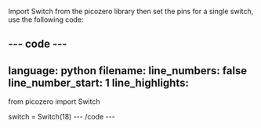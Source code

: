 Import Switch from the picozero library then set the pins for a single switch, use the following code:

--- code ---
---
language: python filename: line_numbers: false line_number_start: 1
line_highlights:
---
from picozero import Switch

switch = Switch(18) --- /code ---
